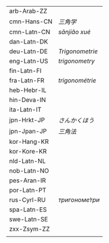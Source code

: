 | | |
|-|-|
| arb-Arab-ZZ |  |
| cmn-Hans-CN | _三角学_ |
| cmn-Latn-CN | _sānjiǎo xué_ |
| dan-Latn-DK |  |
| deu-Latn-DE | _Trigonometrie_ |
| eng-Latn-US | _trigonometry_ |
| fin-Latn-FI |  |
| fra-Latn-FR | _trigonométrie_ |
| heb-Hebr-IL |  |
| hin-Deva-IN |  |
| ita-Latn-IT |  |
| jpn-Hrkt-JP | _さんかくほう_ |
| jpn-Jpan-JP | _三角法_ |
| kor-Hang-KR |  |
| kor-Kore-KR |  |
| nld-Latn-NL |  |
| nob-Latn-NO |  |
| pes-Aran-IR |  |
| por-Latn-PT |  |
| rus-Cyrl-RU | _тригономе́три_ |
| spa-Latn-ES |  |
| swe-Latn-SE |  |
| zxx-Zsym-ZZ |  |
|  |  |